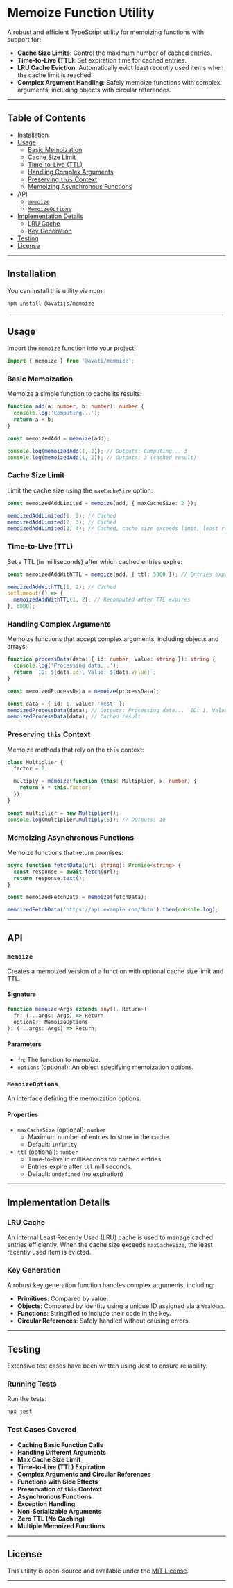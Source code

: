 # Memoize Function Utility

A robust and efficient TypeScript utility for memoizing functions with support for:

- **Cache Size Limits**: Control the maximum number of cached entries.
- **Time-to-Live (TTL)**: Set expiration time for cached entries.
- **LRU Cache Eviction**: Automatically evict least recently used items when the cache limit is reached.
- **Complex Argument Handling**: Safely memoize functions with complex arguments, including objects with circular references.

---

## Table of Contents

- [Installation](#installation)
- [Usage](#usage)
    - [Basic Memoization](#basic-memoization)
    - [Cache Size Limit](#cache-size-limit)
    - [Time-to-Live (TTL)](#time-to-live-ttl)
    - [Handling Complex Arguments](#handling-complex-arguments)
    - [Preserving `this` Context](#preserving-this-context)
    - [Memoizing Asynchronous Functions](#memoizing-asynchronous-functions)
- [API](#api)
    - [`memoize`](#memoize)
    - [`MemoizeOptions`](#memoizeoptions)
- [Implementation Details](#implementation-details)
    - [LRU Cache](#lru-cache)
    - [Key Generation](#key-generation)
- [Testing](#testing)
- [License](#license)

---

## Installation

You can install this utility via npm:

```bash
npm install @avatijs/memoize
```

---

## Usage

Import the `memoize` function into your project:

```typescript
import { memoize } from '@avati/memoize';
```

### Basic Memoization

Memoize a simple function to cache its results:

```typescript
function add(a: number, b: number): number {
  console.log('Computing...');
  return a + b;
}

const memoizedAdd = memoize(add);

console.log(memoizedAdd(1, 2)); // Outputs: Computing... 3
console.log(memoizedAdd(1, 2)); // Outputs: 3 (cached result)
```

### Cache Size Limit

Limit the cache size using the `maxCacheSize` option:

```typescript
const memoizedAddLimited = memoize(add, { maxCacheSize: 2 });

memoizedAddLimited(1, 2); // Cached
memoizedAddLimited(2, 3); // Cached
memoizedAddLimited(3, 4); // Cached, cache size exceeds limit, least recently used item is evicted
```

### Time-to-Live (TTL)

Set a TTL (in milliseconds) after which cached entries expire:

```typescript
const memoizedAddWithTTL = memoize(add, { ttl: 5000 }); // Entries expire after 5 seconds

memoizedAddWithTTL(1, 2); // Cached
setTimeout(() => {
  memoizedAddWithTTL(1, 2); // Recomputed after TTL expires
}, 6000);
```

### Handling Complex Arguments

Memoize functions that accept complex arguments, including objects and arrays:

```typescript
function processData(data: { id: number; value: string }): string {
  console.log('Processing data...');
  return `ID: ${data.id}, Value: ${data.value}`;
}

const memoizedProcessData = memoize(processData);

const data = { id: 1, value: 'Test' };
memoizedProcessData(data); // Outputs: Processing data... 'ID: 1, Value: Test'
memoizedProcessData(data); // Cached result
```

### Preserving `this` Context

Memoize methods that rely on the `this` context:

```typescript
class Multiplier {
  factor = 2;

  multiply = memoize(function (this: Multiplier, x: number) {
    return x * this.factor;
  });
}

const multiplier = new Multiplier();
console.log(multiplier.multiply(5)); // Outputs: 10
```

### Memoizing Asynchronous Functions

Memoize functions that return promises:

```typescript
async function fetchData(url: string): Promise<string> {
  const response = await fetch(url);
  return response.text();
}

const memoizedFetchData = memoize(fetchData);

memoizedFetchData('https://api.example.com/data').then(console.log);
```

---

## API

### `memoize`

Creates a memoized version of a function with optional cache size limit and TTL.

#### Signature

```typescript
function memoize<Args extends any[], Return>(
  fn: (...args: Args) => Return,
  options?: MemoizeOptions
): (...args: Args) => Return;
```

#### Parameters

- `fn`: The function to memoize.
- `options` (optional): An object specifying memoization options.

### `MemoizeOptions`

An interface defining the memoization options.

#### Properties

- `maxCacheSize` (optional): `number`
    - Maximum number of entries to store in the cache.
    - Default: `Infinity`
- `ttl` (optional): `number`
    - Time-to-live in milliseconds for cached entries.
    - Entries expire after `ttl` milliseconds.
    - Default: `undefined` (no expiration)

---

## Implementation Details

### LRU Cache

An internal Least Recently Used (LRU) cache is used to manage cached entries efficiently. When the cache size exceeds `maxCacheSize`, the least recently used item is evicted.

### Key Generation

A robust key generation function handles complex arguments, including:

- **Primitives**: Compared by value.
- **Objects**: Compared by identity using a unique ID assigned via a `WeakMap`.
- **Functions**: Stringified to include their code in the key.
- **Circular References**: Safely handled without causing errors.

---

## Testing

Extensive test cases have been written using Jest to ensure reliability.

### Running Tests
 
Run the tests:

```bash
npx jest
```

### Test Cases Covered

- **Caching Basic Function Calls**
- **Handling Different Arguments**
- **Max Cache Size Limit**
- **Time-to-Live (TTL) Expiration**
- **Complex Arguments and Circular References**
- **Functions with Side Effects**
- **Preservation of `this` Context**
- **Asynchronous Functions**
- **Exception Handling**
- **Non-Serializable Arguments**
- **Zero TTL (No Caching)**
- **Multiple Memoized Functions**

---

## License

This utility is open-source and available under the [MIT License](LICENSE).

---
